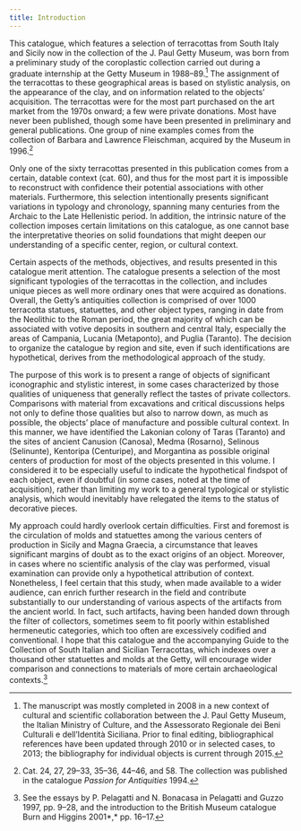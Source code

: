 ```yaml
---
title: Introduction
---
```

This catalogue, which features a selection of terracottas from South
Italy and Sicily now in the collection of the J. Paul Getty Museum, was
born from a preliminary study of the coroplastic collection carried out
during a graduate internship at the Getty Museum in 1988–89.[^1] The
assignment of the terracottas to these geographical areas is based on
stylistic analysis, on the appearance of the clay, and on information
related to the objects’ acquisition. The terracottas were for the most
part purchased on the art market from the 1970s onward; a few were
private donations. Most have never been published, though some have been
presented in preliminary and general publications. One group of nine
examples comes from the collection of Barbara and Lawrence Fleischman,
acquired by the Museum in 1996.[^2]

Only one of the sixty terracottas presented in this publication comes
from a certain, datable context (cat. 60), and thus for the most part it
is impossible to reconstruct with confidence their potential
associations with other materials. Furthermore, this selection
intentionally presents significant variations in typology and
chronology, spanning many centuries from the Archaic to the Late
Hellenistic period. In addition, the intrinsic nature of the collection
imposes certain limitations on this catalogue, as one cannot base the
interpretative theories on solid foundations that might deepen our
understanding of a specific center, region, or cultural context.

Certain aspects of the methods, objectives, and results presented in
this catalogue merit attention. The catalogue presents a selection of
the most significant typologies of the terracottas in the collection,
and includes unique pieces as well more ordinary ones that were acquired
as donations. Overall, the Getty’s antiquities collection is comprised
of over 1000 terracotta statues, statuettes, and other object types,
ranging in date from the Neolithic to the Roman period, the great
majority of which can be associated with votive deposits in southern and
central Italy, especially the areas of Campania, Lucania (Metaponto),
and Puglia (Taranto). The decision to organize the catalogue by region
and site, even if such identifications are hypothetical, derives from
the methodological approach of the study.

The purpose of this work is to present a range of objects of significant
iconographic and stylistic interest, in some cases characterized by
those qualities of uniqueness that generally reflect the tastes of
private collectors. Comparisons with material from excavations and
critical discussions helps not only to define those qualities but also
to narrow down, as much as possible, the objects’ place of manufacture
and possible cultural context. In this manner, we have identified the
Lakonian colony of Taras (Taranto) and the sites of ancient Canusion
(Canosa), Medma (Rosarno), Selinous (Selinunte), Kentoripa (Centuripe),
and Morgantina as possible original centers of production for most of
the objects presented in this volume. I considered it to be especially
useful to indicate the hypothetical findspot of each object, even if
doubtful (in some cases, noted at the time of acquisition), rather than
limiting my work to a general typological or stylistic analysis, which
would inevitably have relegated the items to the status of decorative
pieces.

My approach could hardly overlook certain difficulties. First and
foremost is the circulation of molds and statuettes among the various
centers of production in Sicily and Magna Graecia, a circumstance that
leaves significant margins of doubt as to the exact origins of an
object. Moreover, in cases where no scientific analysis of the clay was
performed, visual examination can provide only a hypothetical
attribution of context. Nonetheless, I feel certain that this study,
when made available to a wider audience, can enrich further research in
the field and contribute substantially to our understanding of various
aspects of the artifacts from the ancient world. In fact, such
artifacts, having been handed down through the filter of collectors,
sometimes seem to fit poorly within established hermeneutic categories,
which too often are excessively codified and conventional. I hope that
this catalogue and the accompanying Guide to the Collection of South
Italian and Sicilian Terracottas, which indexes over a thousand other
statuettes and molds at the Getty, will encourage wider comparison and
connections to materials of more certain archaeological contexts.[^3]

[^1]: The manuscript was mostly completed in 2008 in a new context of
    cultural and scientific collaboration between the J. Paul Getty
    Museum, the Italian Ministry of Culture, and the Assessorato
    Regionale dei Beni Culturali e dell’Identità Siciliana. Prior to
    final editing, bibliographical references have been updated through
    2010 or in selected cases, to 2013; the bibliography for individual
    objects is current through 2015.

[^2]: Cat. 24, 27, 29–33, 35–36, 44–46, and 58. The collection was
    published in the catalogue *<span
    class="smcaps">Passion for Antiquities</span>*
    1994.

[^3]: See the essays by P. Pelagatti and N. Bonacasa in <span
    class="smcaps">Pelagatti and Guzzo</span> 1997,
    pp. 9–28, and the introduction to the British Museum catalogue <span
    class="smcaps">Burn and Higgins</span> 2001*,* pp.
    16–17.
